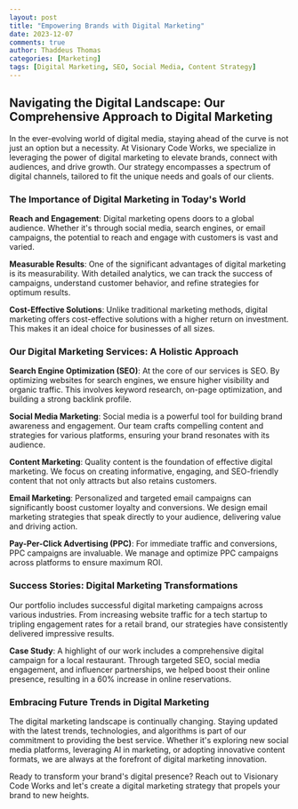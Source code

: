 ```yaml
---
layout: post
title: "Empowering Brands with Digital Marketing"
date: 2023-12-07
comments: true
author: Thaddeus Thomas
categories: [Marketing]
tags: [Digital Marketing, SEO, Social Media, Content Strategy]
---
```


## Navigating the Digital Landscape: Our Comprehensive Approach to Digital Marketing

In the ever-evolving world of digital media, staying ahead of the curve is not just an option but a necessity. At Visionary Code Works, we specialize in leveraging the power of digital marketing to elevate brands, connect with audiences, and drive growth. Our strategy encompasses a spectrum of digital channels, tailored to fit the unique needs and goals of our clients.

### The Importance of Digital Marketing in Today's World

**Reach and Engagement**: Digital marketing opens doors to a global audience. Whether it's through social media, search engines, or email campaigns, the potential to reach and engage with customers is vast and varied.

**Measurable Results**: One of the significant advantages of digital marketing is its measurability. With detailed analytics, we can track the success of campaigns, understand customer behavior, and refine strategies for optimum results.

**Cost-Effective Solutions**: Unlike traditional marketing methods, digital marketing offers cost-effective solutions with a higher return on investment. This makes it an ideal choice for businesses of all sizes.

### Our Digital Marketing Services: A Holistic Approach

**Search Engine Optimization (SEO)**: At the core of our services is SEO. By optimizing websites for search engines, we ensure higher visibility and organic traffic. This involves keyword research, on-page optimization, and building a strong backlink profile.

**Social Media Marketing**: Social media is a powerful tool for building brand awareness and engagement. Our team crafts compelling content and strategies for various platforms, ensuring your brand resonates with its audience.

**Content Marketing**: Quality content is the foundation of effective digital marketing. We focus on creating informative, engaging, and SEO-friendly content that not only attracts but also retains customers.

**Email Marketing**: Personalized and targeted email campaigns can significantly boost customer loyalty and conversions. We design email marketing strategies that speak directly to your audience, delivering value and driving action.

**Pay-Per-Click Advertising (PPC)**: For immediate traffic and conversions, PPC campaigns are invaluable. We manage and optimize PPC campaigns across platforms to ensure maximum ROI.

### Success Stories: Digital Marketing Transformations

Our portfolio includes successful digital marketing campaigns across various industries. From increasing website traffic for a tech startup to tripling engagement rates for a retail brand, our strategies have consistently delivered impressive results.

**Case Study**: A highlight of our work includes a comprehensive digital campaign for a local restaurant. Through targeted SEO, social media engagement, and influencer partnerships, we helped boost their online presence, resulting in a 60% increase in online reservations.

### Embracing Future Trends in Digital Marketing

The digital marketing landscape is continually changing. Staying updated with the latest trends, technologies, and algorithms is part of our commitment to providing the best service. Whether it's exploring new social media platforms, leveraging AI in marketing, or adopting innovative content formats, we are always at the forefront of digital marketing innovation.

Ready to transform your brand's digital presence? Reach out to Visionary Code Works and let's create a digital marketing strategy that propels your brand to new heights.
